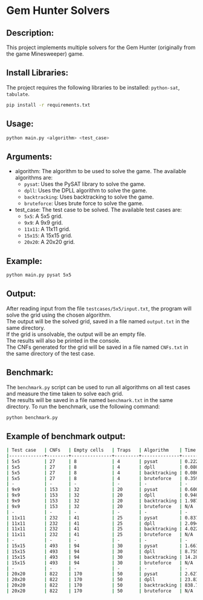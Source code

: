 # Gem Hunter Solvers

## Description:
This project implements multiple solvers for the Gem Hunter (originally from the game Minesweeper) game.

## Install Libraries:
The project requires the following libraries to be installed: `python-sat`, `tabulate`.
```bash
pip install -r requirements.txt
```

## Usage:
```bash
python main.py <algorithm> <test_case>
```

## Arguments:
- algorithm: The algorithm to be used to solve the game. The available algorithms are:
  - `pysat`: Uses the PySAT library to solve the game.
  - `dpll`: Uses the DPLL algorithm to solve the game.
  - `backtracking`: Uses backtracking to solve the game.
  - `bruteforce`: Uses brute force to solve the game.
- test_case: The test case to be solved. The available test cases are:
  - `5x5`: A 5x5 grid.
  - `9x9`: A 9x9 grid.
  - `11x11`: A 11x11 grid.
  - `15x15`: A 15x15 grid.
  - `20x20`: A 20x20 grid.

## Example:
```bash
python main.py pysat 5x5
```

## Output:
After reading input from the file `testcases/5x5/input.txt`, the program will solve the grid using the chosen algorithm.\
The output will be the solved grid, saved in a file named `output.txt` in the same directory.\
If the grid is unsolvable, the output will be an empty file.\
The results will also be printed in the console.\
The CNFs generated for the grid will be saved in a file named `CNFs.txt` in the same directory of the test case.

## Benchmark:
The `benchmark.py` script can be used to run all algorithms on all test cases and measure the time taken to solve each grid.\
The results will be saved in a file named `benchmark.txt` in the same directory.
To run the benchmark, use the following command:
```bash
python benchmark.py
```

## Example of benchmark output:
```bash
| Test case   | CNFs   | Empty cells   | Traps   | Algorithm    | Time        | Model hash (binary)                                 |
|-------------+--------+---------------+---------+--------------+-------------+-----------------------------------------------------|
| 5x5         | 27     | 8             | 4       | pysat        | 0.2227 ms   | 156                                                 |
| 5x5         | 27     | 8             | 4       | dpll         | 0.0805 ms   | 156                                                 |
| 5x5         | 27     | 8             | 4       | backtracking | 0.0864 ms   | 156                                                 |
| 5x5         | 27     | 8             | 4       | bruteforce   | 0.3599 ms   | 156                                                 |
| -           | -      | -             | -       | -            | -           | -                                                   |
| 9x9         | 153    | 32            | 20      | pysat        | 0.6009 ms   | 3219758312                                          |
| 9x9         | 153    | 32            | 20      | dpll         | 0.9405 ms   | 3219758312                                          |
| 9x9         | 153    | 32            | 20      | backtracking | 1.9873 ms   | 3219758312                                          |
| 9x9         | 153    | 32            | 20      | bruteforce   | N/A         | 3219758312                                          |
| -           | -      | -             | -       | -            | -           | -                                                   |
| 11x11       | 232    | 41            | 25      | pysat        | 0.8373 ms   | 2190420907660                                       |
| 11x11       | 232    | 41            | 25      | dpll         | 2.0941 ms   | 2190420907660                                       |
| 11x11       | 232    | 41            | 25      | backtracking | 4.0226 ms   | 2190420907660                                       |
| 11x11       | 232    | 41            | 25      | bruteforce   | N/A         | 2190420907660                                       |
| -           | -      | -             | -       | -            | -           | -                                                   |
| 15x15       | 493    | 94            | 30      | pysat        | 1.6619 ms   | 1287437542759197841967678982                        |
| 15x15       | 493    | 94            | 30      | dpll         | 8.7558 ms   | 1287437542759197841967678982                        |
| 15x15       | 493    | 94            | 30      | backtracking | 14.2824 ms  | 1287437542759197841967678982                        |
| 15x15       | 493    | 94            | 30      | bruteforce   | N/A         | 1287437542759197841967678982                        |
| -           | -      | -             | -       | -            | -           | -                                                   |
| 20x20       | 822    | 170           | 50      | pysat        | 2.6279 ms   | 406298892182285317047186185263105794068306773178241 |
| 20x20       | 822    | 170           | 50      | dpll         | 23.8342 ms  | 406298892182285317047186185263105794068306773178241 |
| 20x20       | 822    | 170           | 50      | backtracking | 838.7302 ms | 406298892182285317047186185263105794068306773178241 |
| 20x20       | 822    | 170           | 50      | bruteforce   | N/A         | 406298892182285317047186185263105794068306773178241 |
```


